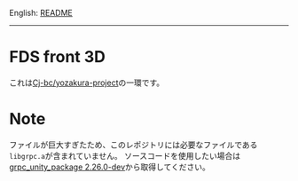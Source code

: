 English: [README](README.md)

---

# FDS front 3D

これは[Cj-bc/yozakura-project](https://github.com/Cj-bc/yozakura-project)の一環です。


# Note

ファイルが巨大すぎたため、このレポジトリには必要なファイルである`libgrpc.a`が含まれていません。
ソースコードを使用したい場合は[grpc_unity_package 2.26.0-dev](https://packages.grpc.io/archive/2019/11/6950e15882f28e43685e948a7e5227bfcef398cd-83eaf903-e207-49d4-8655-7227da5c1180/csharp/grpc_unity_package.2.26.0-dev.zip)から取得してください。
